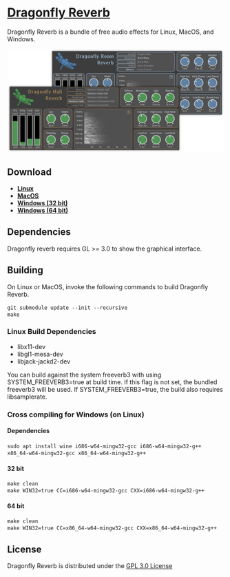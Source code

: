 # [Dragonfly Reverb](https://michaelwillis.github.io/dragonfly-reverb/)
Dragonfly Reverb is a bundle of free audio effects for Linux, MacOS, and Windows. 

![Dragonfly Reverb](collage.png)

## Download

* **[Linux](https://github.com/michaelwillis/dragonfly-reverb/releases/download/3.2.5/DragonflyReverb-Linux-64bit-v3.2.5.tgz)**
* **[MacOS](https://github.com/michaelwillis/dragonfly-reverb/releases/download/3.2.5/DragonflyReverb-MacOS-64bit-v3.2.5.zip)**
* **[Windows (32 bit)](https://github.com/michaelwillis/dragonfly-reverb/releases/download/3.2.5/DragonflyReverb-Windows-32bit-v3.2.5.zip)**
* **[Windows (64 bit)](https://github.com/michaelwillis/dragonfly-reverb/releases/download/3.2.5/DragonflyReverb-Windows-64bit-v3.2.5.zip)**

## Dependencies

Dragonfly reverb requires GL >= 3.0 to show the graphical interface.

## Building

On Linux or MacOS, invoke the following commands to build Dragonfly
Reverb.

```
git submodule update --init --recursive
make
```

### Linux Build Dependencies

* libx11-dev
* libgl1-mesa-dev
* libjack-jackd2-dev

You can build against the system freeverb3 with using SYSTEM_FREEVERB3=true at build time. If this flag is not set, the bundled freeverb3 will be used. If SYSTEM_FREEVERB3=true, the build also requires libsamplerate.

### Cross compiling for Windows (on Linux)

#### Dependencies 
```
sudo apt install wine i686-w64-mingw32-gcc i686-w64-mingw32-g++ x86_64-w64-mingw32-gcc x86_64-w64-mingw32-g++
```

#### 32 bit
```
make clean
make WIN32=true CC=i686-w64-mingw32-gcc CXX=i686-w64-mingw32-g++
```

#### 64 bit
```
make clean
make WIN32=true CC=x86_64-w64-mingw32-gcc CXX=x86_64-w64-mingw32-g++
```

## License

Dragonfly Reverb is distributed under the [GPL 3.0 License](https://www.gnu.org/licenses/gpl-3.0.en.html)
